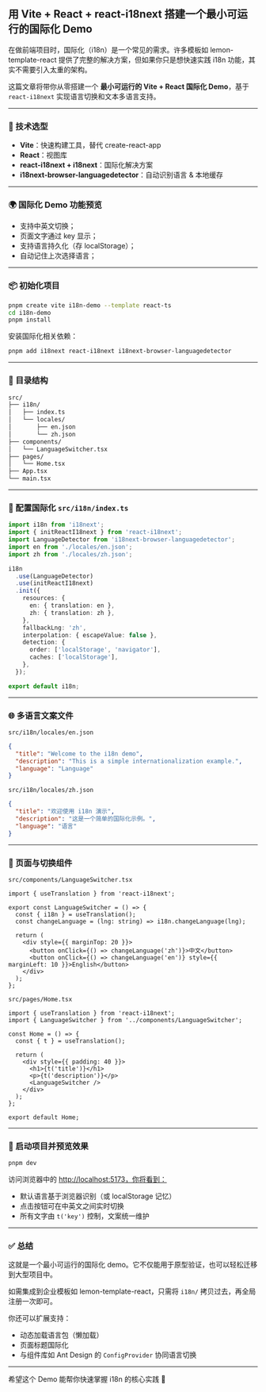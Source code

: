 ## 用 Vite + React + react-i18next 搭建一个最小可运行的国际化 Demo

在做前端项目时，国际化（i18n）是一个常见的需求。许多模板如 lemon-template-react 提供了完整的解决方案，但如果你只是想快速实践 i18n 功能，其实不需要引入太重的架构。

这篇文章将带你从零搭建一个 **最小可运行的 Vite + React 国际化 Demo**，基于 `react-i18next` 实现语言切换和文本多语言支持。

---

### 🧱 技术选型

* **Vite**：快速构建工具，替代 create-react-app
* **React**：视图库
* **react-i18next + i18next**：国际化解决方案
* **i18next-browser-languagedetector**：自动识别语言 & 本地缓存

---
### 🌍 国际化 Demo 功能预览

* 支持中英文切换；
* 页面文字通过 key 显示；
* 支持语言持久化（存 localStorage）；
* 自动记住上次选择语言；

---

### 📦 初始化项目

```bash
pnpm create vite i18n-demo --template react-ts
cd i18n-demo
pnpm install
```

安装国际化相关依赖：

```bash
pnpm add i18next react-i18next i18next-browser-languagedetector
```

---

### 📁 目录结构

```bash
src/
├── i18n/
│   ├── index.ts
│   └── locales/
│       ├── en.json
│       └── zh.json
├── components/
│   └── LanguageSwitcher.tsx
├── pages/
│   └── Home.tsx
├── App.tsx
└── main.tsx
```

---

### 🧠 配置国际化 `src/i18n/index.ts`

```ts
import i18n from 'i18next';
import { initReactI18next } from 'react-i18next';
import LanguageDetector from 'i18next-browser-languagedetector';
import en from './locales/en.json';
import zh from './locales/zh.json';

i18n
  .use(LanguageDetector)
  .use(initReactI18next)
  .init({
    resources: {
      en: { translation: en },
      zh: { translation: zh },
    },
    fallbackLng: 'zh',
    interpolation: { escapeValue: false },
    detection: {
      order: ['localStorage', 'navigator'],
      caches: ['localStorage'],
    },
  });

export default i18n;
```

---

### 🌐 多语言文案文件

`src/i18n/locales/en.json`

```json
{
  "title": "Welcome to the i18n demo",
  "description": "This is a simple internationalization example.",
  "language": "Language"
}
```

`src/i18n/locales/zh.json`

```json
{
  "title": "欢迎使用 i18n 演示",
  "description": "这是一个简单的国际化示例。",
  "language": "语言"
}
```

---

### 🔧 页面与切换组件

`src/components/LanguageSwitcher.tsx`

```tsx
import { useTranslation } from 'react-i18next';

export const LanguageSwitcher = () => {
  const { i18n } = useTranslation();
  const changeLanguage = (lng: string) => i18n.changeLanguage(lng);

  return (
    <div style={{ marginTop: 20 }}>
      <button onClick={() => changeLanguage('zh')}>中文</button>
      <button onClick={() => changeLanguage('en')} style={{ marginLeft: 10 }}>English</button>
    </div>
  );
};
```

`src/pages/Home.tsx`

```tsx
import { useTranslation } from 'react-i18next';
import { LanguageSwitcher } from '../components/LanguageSwitcher';

const Home = () => {
  const { t } = useTranslation();

  return (
    <div style={{ padding: 40 }}>
      <h1>{t('title')}</h1>
      <p>{t('description')}</p>
      <LanguageSwitcher />
    </div>
  );
};

export default Home;
```

---

### 🚀 启动项目并预览效果

```bash
pnpm dev
```

访问浏览器中的 [http://localhost:5173，你将看到：](http://localhost:5173，你将看到：)

* 默认语言基于浏览器识别（或 localStorage 记忆）
* 点击按钮可在中英文之间实时切换
* 所有文字由 `t('key')` 控制，文案统一维护

---

### ✅ 总结

这就是一个最小可运行的国际化 demo。它不仅能用于原型验证，也可以轻松迁移到大型项目中。

如需集成到企业模板如 lemon-template-react，只需将 `i18n/` 拷贝过去，再全局注册一次即可。

你还可以扩展支持：

* 动态加载语言包（懒加载）
* 页面标题国际化
* 与组件库如 Ant Design 的 `ConfigProvider` 协同语言切换

---

希望这个 Demo 能帮你快速掌握 i18n 的核心实践 🎉
